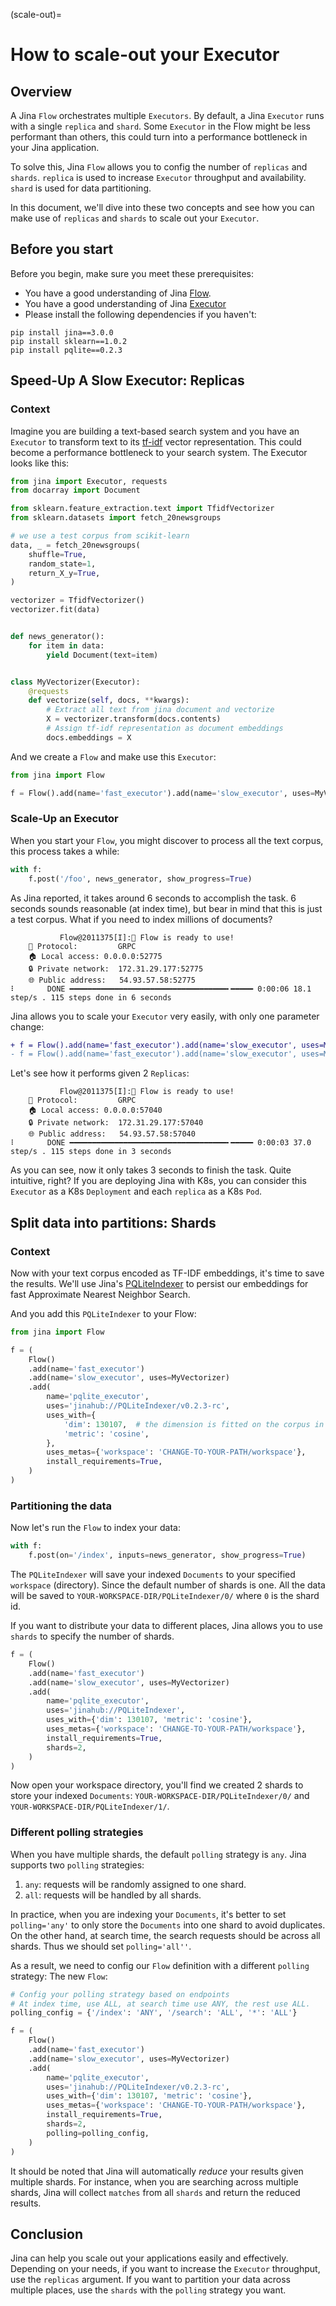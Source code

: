 (scale-out)=
# How to scale-out your Executor

## Overview

A Jina `Flow` orchestrates multiple `Executors`.
By default, a Jina `Executor` runs with a single `replica` and `shard`.
Some `Executor` in the Flow might be less performant than others,
this could turn into a performance bottleneck in your Jina application.

To solve this, Jina `Flow` allows you to config the number of `replicas` and `shards`.
`replica` is used to increase `Executor` throughput and availability.
`shard` is used for data partitioning.

In this document, we'll dive into these two concepts and see how you can make use of `replicas` and `shards` to scale out your `Executor`.

## Before you start
<!-- Delete this section if your readers can go to the steps without requiring any prerequisite knowledge. -->
Before you begin, make sure you meet these prerequisites:

* You have a good understanding of Jina [Flow](../fundamentals/flow/index.md).
* You have a good understanding of Jina [Executor](../fundamentals/executor/index.md)
* Please install the following dependencies if you haven't:


```shell
pip install jina==3.0.0
pip install sklearn==1.0.2
pip install pqlite==0.2.3
```

## Speed-Up A Slow Executor: Replicas

### Context

Imagine you are building a text-based search system and you have an `Executor` to transform text to its [tf-idf](https://en.wikipedia.org/wiki/Tf-idf) vector representation.
This could become a performance bottleneck to your search system.
The Executor looks like this:

```python
from jina import Executor, requests
from docarray import Document

from sklearn.feature_extraction.text import TfidfVectorizer
from sklearn.datasets import fetch_20newsgroups

# we use a test corpus from scikit-learn
data, _ = fetch_20newsgroups(
    shuffle=True,
    random_state=1,
    return_X_y=True,
)

vectorizer = TfidfVectorizer()
vectorizer.fit(data)


def news_generator():
    for item in data:
        yield Document(text=item)


class MyVectorizer(Executor):
    @requests
    def vectorize(self, docs, **kwargs):
        # Extract all text from jina document and vectorize
        X = vectorizer.transform(docs.contents)
        # Assign tf-idf representation as document embeddings
        docs.embeddings = X
```

And we create a `Flow` and make use this `Executor`:

```python
from jina import Flow

f = Flow().add(name='fast_executor').add(name='slow_executor', uses=MyVectorizer)
```

### Scale-Up an Executor

When you start your `Flow`, you might discover to process all the text corpus, this process takes a while:

```python
with f:
    f.post('/foo', news_generator, show_progress=True)
```

As Jina reported, it takes around 6 seconds to accomplish the task.
6 seconds sounds reasonable (at index time), but bear in mind that this is just a test corpus.
What if you need to index millions of documents?

```shell
           Flow@2011375[I]:🎉 Flow is ready to use!                                        
	🔗 Protocol: 		GRPC
	🏠 Local access:	0.0.0.0:52775
	🔒 Private network:	172.31.29.177:52775
	🌐 Public address:	54.93.57.58:52775
⠇       DONE ━━━━━━━━━━━━━━━━━━━━━━━━━━━━━━━━━━━╸━━━━━ 0:00:06 18.1 step/s . 115 steps done in 6 seconds
```

Jina allows you to scale your `Executor` very easily, with only one parameter change:

```diff
+ f = Flow().add(name='fast_executor').add(name='slow_executor', uses=MyVectorizer, replicas=2)
- f = Flow().add(name='fast_executor').add(name='slow_executor', uses=MyVectorizer)
```

Let's see how it performs given 2 `Replicas`:

```shell
           Flow@2011375[I]:🎉 Flow is ready to use!                                        
	🔗 Protocol: 		GRPC
	🏠 Local access:	0.0.0.0:57040
	🔒 Private network:	172.31.29.177:57040
	🌐 Public address:	54.93.57.58:57040
⠇       DONE ━━━━━━━━━━━━━━━━━━━━━━━━━━━━━━━━━━━╸━━━━━ 0:00:03 37.0 step/s . 115 steps done in 3 seconds
```

As you can see, now it only takes 3 seconds to finish the task.
Quite intuitive, right?
If you are deploying Jina with K8s, you can consider this `Executor` as a K8s `Deployment` and each `replica` as a K8s `Pod`.

## Split data into partitions: Shards

### Context

Now with your text corpus encoded as TF-IDF embeddings,
it's time to save the results.
We'll use Jina's [PQLiteIndexer](https://hub.jina.ai/executor/pn1qofsj) to persist our embeddings for fast Approximate Nearest Neighbor Search.

And you add this `PQLiteIndexer` to your Flow:

```python
from jina import Flow

f = (
    Flow()
    .add(name='fast_executor')
    .add(name='slow_executor', uses=MyVectorizer)
    .add(
        name='pqlite_executor',
        uses='jinahub://PQLiteIndexer/v0.2.3-rc',
        uses_with={
            'dim': 130107,  # the dimension is fitted on the corpus in news dataset
            'metric': 'cosine',
        },
        uses_metas={'workspace': 'CHANGE-TO-YOUR-PATH/workspace'},
        install_requirements=True,
    )
)
```

### Partitioning the data

Now let's run the `Flow` to index your data:
```python
with f:
    f.post(on='/index', inputs=news_generator, show_progress=True)
```

The `PQLiteIndexer` will save your indexed `Documents` to your specified `workspace` (directory).
Since the default number of shards is one.
All the data will be saved to `YOUR-WORKSPACE-DIR/PQLiteIndexer/0/` where `0` is the shard id.

If you want to distribute your data to different places, Jina allows you to use `shards` to specify the number of shards.

```python
f = (
    Flow()
    .add(name='fast_executor')
    .add(name='slow_executor', uses=MyVectorizer)
    .add(
        name='pqlite_executor',
        uses='jinahub://PQLiteIndexer',
        uses_with={'dim': 130107, 'metric': 'cosine'},
        uses_metas={'workspace': 'CHANGE-TO-YOUR-PATH/workspace'},
        install_requirements=True,
        shards=2,
    )
)
```

Now open your workspace directory, you'll find we created 2 shards to store your indexed `Documents`:
`YOUR-WORKSPACE-DIR/PQLiteIndexer/0/` and `YOUR-WORKSPACE-DIR/PQLiteIndexer/1/`.

### Different polling strategies

When you have multiple shards, the default `polling` strategy is `any`.
Jina supports two `polling` strategies:

1. `any`: requests will be randomly assigned to one shard.
2. `all`: requests will be handled by all shards.

In practice, when you are indexing your `Documents`,
it's better to set `polling='any'` to only store the `Documents` into one shard to avoid duplicates.
On the other hand, at search time, the search requests should be across all shards.
Thus we should set `polling='all''`.

As a result, we need to config our `Flow` definition with a different `polling` strategy:
The new `Flow`:

```python
# Config your polling strategy based on endpoints
# At index time, use ALL, at search time use ANY, the rest use ALL.
polling_config = {'/index': 'ANY', '/search': 'ALL', '*': 'ALL'}

f = (
    Flow()
    .add(name='fast_executor')
    .add(name='slow_executor', uses=MyVectorizer)
    .add(
        name='pqlite_executor',
        uses='jinahub://PQLiteIndexer/v0.2.3-rc',
        uses_with={'dim': 130107, 'metric': 'cosine'},
        uses_metas={'workspace': 'CHANGE-TO-YOUR-PATH/workspace'},
        install_requirements=True,
        shards=2,
        polling=polling_config,
    )
)
```

It should be noted that Jina will automatically *reduce* your results given multiple shards.
For instance, when you are searching across multiple shards,
Jina will collect `matches` from all `shards` and return the reduced results.

## Conclusion

Jina can help you scale out your applications easily and effectively.
Depending on your needs, if you want to increase the `Executor` throughput, use the `replicas` argument.
If you want to partition your data across multiple places,
use the `shards` with the `polling` strategy you want.